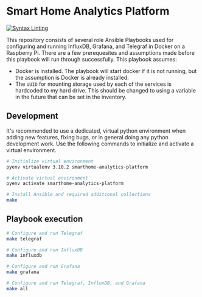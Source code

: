 # Smart Home Analytics Platform

[![Syntax Linting](https://github.com/MattKempfert/smarthome-analytics-platform/actions/workflows/linting.yml/badge.svg)](https://github.com/MattKempfert/smarthome-analytics-platform/actions/workflows/linting.yml)

This repository consists of several role Ansible Playbooks used for configuring and running InfluxDB, Grafana, and Telegraf in Docker on a Raspberry Pi. There are a few prerequesites and assumptions made before this playbook will run through successfully. This playbook assumes:

- Docker is installed. The playbook will start docker if it is not running, but the assumption is Docker is already installed.
- The `UUID` for mounting storage used by each of the services is hardcoded to my hard drive. This should be changed to using a variable in the future that can be set in the inventory.

## Development

It's recommended to use a dedicated, virtual python environment when adding new features, fixing bugs, or in general doing any python development work. Use the following commands to initialize and activate a virtual environment.

```zsh
# Initialize virtual environment
pyenv virtualenv 3.10.2 smarthome-analytics-platform

# Activate virtual environment
pyenv activate smarthome-analytics-platform

# Install Ansible and required additional collections
make
```

## Playbook execution

```sh
# Configure and run Telegraf
make telegraf

# Configure and run InfluxDB
make influxdb

# Configure and run Grafana
make grafana

# Configure and run Telegraf, InfluxDB, and Grafana
make all
```
